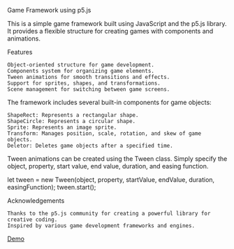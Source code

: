 Game Framework using p5.js

This is a simple game framework built using JavaScript and the p5.js library. It provides a flexible structure for creating games with components and animations.


Features

    Object-oriented structure for game development.
    Components system for organizing game elements.
    Tween animations for smooth transitions and effects.
    Support for sprites, shapes, and transformations.
    Scene management for switching between game screens.



The framework includes several built-in components for game objects:

    ShapeRect: Represents a rectangular shape.
    ShapeCircle: Represents a circular shape.
    Sprite: Represents an image sprite.
    Transform: Manages position, scale, rotation, and skew of game objects.
    Deletor: Deletes game objects after a specified time.




Tween animations can be created using the Tween class. Simply specify the object, property, start value, end value, duration, and easing function.

let tween = new Tween(object, property, startValue, endValue, duration, easingFunction);
tween.start();


Acknowledgements

    Thanks to the p5.js community for creating a powerful library for creative coding.
    Inspired by various game development frameworks and engines.


[Demo](https://unit5js.netlify.app/)
